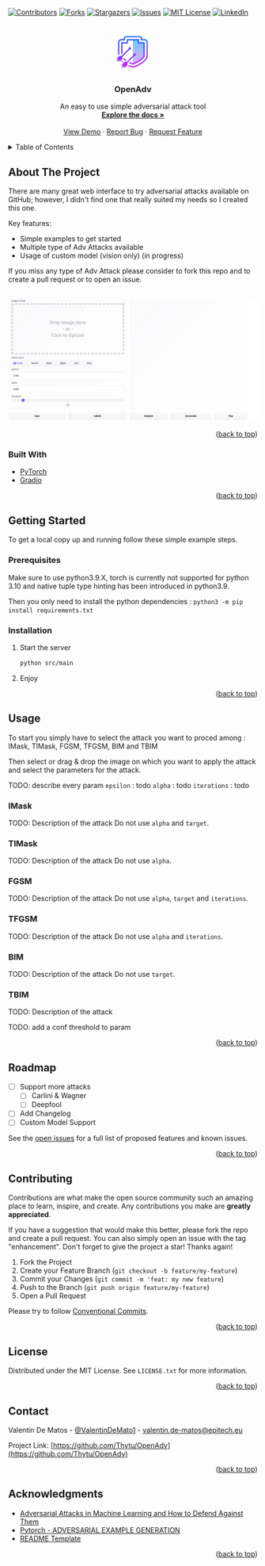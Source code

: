 <div id="top"></div>

[![Contributors][contributors-shield]][contributors-url]
[![Forks][forks-shield]][forks-url]
[![Stargazers][stars-shield]][stars-url]
[![Issues][issues-shield]][issues-url]
[![MIT License][license-shield]][license-url]
[![LinkedIn][linkedin-shield]][linkedin-url]


<br />
<div align="center">
  <a href="https://github.com/Thytu/OpenAdv">
    <img src=".img/logo.png" alt="Logo" width="80" height="80">
  </a>

  <h3 align="center">OpenAdv</h3>

  <p align="center">
    An easy to use simple adversarial attack tool
    <br />
    <a href="https://github.com/Thytu/OpenAdv"><strong>Explore the docs »</strong></a>
    <br />
    <br />
    <a href="https://github.com/Thytu/OpenAdv">View Demo</a>
    ·
    <a href="https://github.com/Thytu/OpenAdv/issues">Report Bug</a>
    ·
    <a href="https://github.com/Thytu/OpenAdv/issues">Request Feature</a>
  </p>
</div>



<!-- TABLE OF CONTENTS -->
<details>
  <summary>Table of Contents</summary>
  <ol>
    <li>
      <a href="#about-the-project">About The Project</a>
      <ul>
        <li><a href="#built-with">Built With</a></li>
      </ul>
    </li>
    <li>
      <a href="#getting-started">Getting Started</a>
      <ul>
        <li><a href="#prerequisites">Prerequisites</a></li>
        <li><a href="#installation">Installation</a></li>
      </ul>
    </li>
    <li><a href="#usage">Usage</a></li>
    <li><a href="#roadmap">Roadmap</a></li>
    <li><a href="#contributing">Contributing</a></li>
    <li><a href="#license">License</a></li>
    <li><a href="#contact">Contact</a></li>
    <li><a href="#acknowledgments">Acknowledgments</a></li>
  </ol>
</details>



## About The Project

There are many great web interface to try adversarial attacks available on GitHub; however, I didn't find one that really suited my needs so I created this one.

Key features:
* Simple examples to get started
* Multiple type of Adv Attacks available
* Usage of custom model (vision only) (in progress)

If you miss any type of Adv Attack please consider to fork this repo and to create a pull request or to open an issue.

<br/>
<div align="center">
  <img src=".img/demo-simple.gif" alt="Demo OpenAdv Simle">
</div>

<p align="right">(<a href="#top">back to top</a>)</p>



### Built With

* [PyTorch](https://pytorch.org)
* [Gradio](https://pytorch.org)

<p align="right">(<a href="#top">back to top</a>)</p>



<!-- GETTING STARTED -->
## Getting Started

To get a local copy up and running follow these simple example steps.

### Prerequisites

Make sure to use python3.9.X, torch is currently not supported for python 3.10 and native tuple type hinting has been introduced in python3.9.

Then you only need to install the python dependencies : `python3 -m pip install requirements.txt`

### Installation

1. Start the server
   ```sh
   python src/main
   ```
2. Enjoy

<p align="right">(<a href="#top">back to top</a>)</p>



<!-- USAGE EXAMPLES -->
## Usage

To start you simply have to select the attack you want to proced among : IMask, TIMask, FGSM, TFGSM, BIM and TBIM

Then select or drag & drop the image on which you want to apply the attack and select the parameters for the attack.

TODO: describe every param
`epsilon` :  todo
`alpha` :  todo
`iterations` :  todo

### IMask
TODO: Description of the attack
Do not use `alpha` and `target`.

### TIMask
TODO: Description of the attack
Do not use `alpha`.


### FGSM
TODO: Description of the attack
Do not use `alpha`, `target` and `iterations`.

### TFGSM
TODO: Description of the attack
Do not use `alpha` and `iterations`.

### BIM
TODO: Description of the attack
Do not use `target`.

### TBIM
TODO: Description of the attack


TODO: add a conf threshold to param


<p align="right">(<a href="#top">back to top</a>)</p>


## Roadmap

- [ ] Support more attacks
    - [ ] Carlini & Wagner
    - [ ] Deepfool
- [ ] Add Changelog
- [ ] Custom Model Support

See the [open issues](https://github.com/Thytu/OpenAdv/issues) for a full list of proposed features and known issues.

<p align="right">(<a href="#top">back to top</a>)</p>



## Contributing

Contributions are what make the open source community such an amazing place to learn, inspire, and create. Any contributions you make are **greatly appreciated**.

If you have a suggestion that would make this better, please fork the repo and create a pull request. You can also simply open an issue with the tag "enhancement".
Don't forget to give the project a star! Thanks again!


1. Fork the Project
2. Create your Feature Branch (`git checkout -b feature/my-feature`)
3. Commit your Changes (`git commit -m 'feat: my new feature`)
4. Push to the Branch (`git push origin feature/my-feature`)
5. Open a Pull Request

Please try to follow [Conventional Commits](https://www.conventionalcommits.org/en/v1.0.0/).

<p align="right">(<a href="#top">back to top</a>)</p>



## License

Distributed under the MIT License. See `LICENSE.txt` for more information.

<p align="right">(<a href="#top">back to top</a>)</p>



## Contact

Valentin De Matos - [@ValentinDeMato1](https://twitter.com/ValentinDeMato1) - valentin.de-matos@epitech.eu

Project Link: [https://github.com/Thytu/OpenAdv](https://github.com/Thytu/OpenAdv)

<p align="right">(<a href="#top">back to top</a>)</p>



## Acknowledgments

* [Adversarial Attacks in Machine Learning and How to Defend Against Them](https://towardsdatascience.com/OpenAdv-in-machine-learning-and-how-to-defend-against-them-a2beed95f49c)
* [Pytorch - ADVERSARIAL EXAMPLE GENERATION](https://pytorch.org/tutorials/beginner/fgsm_tutorial.html)
* [README Template](https://github.com/othneildrew/Best-README-Template)

<p align="right">(<a href="#top">back to top</a>)</p>



<!-- MARKDOWN LINKS & IMAGES -->
[contributors-shield]: https://img.shields.io/github/contributors/Thytu/OpenAdv.svg?style=for-the-badge
[contributors-url]: https://github.com/Thytu/OpenAdv/graphs/contributors
[issues]: https://img.shields.io/github/issues/Thytu/OpenAdv
[forks-shield]: https://img.shields.io/github/forks/Thytu/OpenAdv.svg?style=for-the-badge
[forks-url]: https://github.com/Thytu/OpenAdv/network/members
[stars-shield]: https://img.shields.io/github/stars/Thytu/OpenAdv.svg?style=for-the-badge
[stars-url]: https://github.com/Thytu/OpenAdv/stargazers
[issues-shield]: https://img.shields.io/github/issues/Thytu/OpenAdv.svg?style=for-the-badge
[issues-url]: https://github.com/Thytu/OpenAdv/issues
[license-shield]: https://img.shields.io/github/license/Thytu/OpenAdv.svg?style=for-the-badge
[license-url]: https://github.com/Thytu/OpenAdv/blob/master/LICENSE.txt
[linkedin-shield]: https://img.shields.io/badge/-LinkedIn-black.svg?style=for-the-badge&logo=linkedin&colorB=555
[linkedin-url]: https://linkedin.com/in/valentin-de-matos
[product-screenshot]: .img/demo-simple.gif
